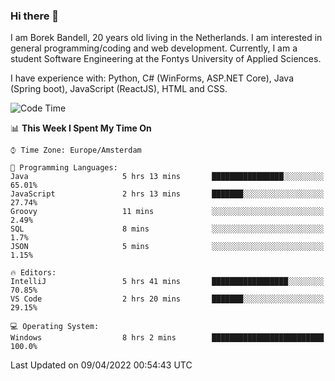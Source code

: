 ### Hi there 👋

I am Borek Bandell, 20 years old living in the Netherlands. I am interested in general programming/coding and web development. Currently, I am a student Software Engineering at the Fontys University of Applied Sciences.

I have experience with: Python, C# (WinForms, ASP.NET Core), Java (Spring boot), JavaScript (ReactJS), HTML and CSS.

<!--START_SECTION:waka-->
![Code Time](http://img.shields.io/badge/Code%20Time-65%20hrs%2044%20mins-blue)

📊 **This Week I Spent My Time On** 

```text
⌚︎ Time Zone: Europe/Amsterdam

💬 Programming Languages: 
Java                     5 hrs 13 mins       ████████████████░░░░░░░░░   65.01% 
JavaScript               2 hrs 13 mins       ███████░░░░░░░░░░░░░░░░░░   27.74% 
Groovy                   11 mins             ░░░░░░░░░░░░░░░░░░░░░░░░░   2.49% 
SQL                      8 mins              ░░░░░░░░░░░░░░░░░░░░░░░░░   1.7% 
JSON                     5 mins              ░░░░░░░░░░░░░░░░░░░░░░░░░   1.15%

🔥 Editors: 
IntelliJ                 5 hrs 41 mins       █████████████████░░░░░░░░   70.85% 
VS Code                  2 hrs 20 mins       ███████░░░░░░░░░░░░░░░░░░   29.15%

💻 Operating System: 
Windows                  8 hrs 2 mins        █████████████████████████   100.0%

```


 Last Updated on 09/04/2022 00:54:43 UTC
<!--END_SECTION:waka-->

<!--**tcBorek2002/tcBorek2002** is a ✨ _special_ ✨ repository because its `README.md` (this file) appears on your GitHub profile.

Here are some ideas to get you started:

- 🔭 I’m currently working on ...
- 🌱 I’m currently learning ...
- 👯 I’m looking to collaborate on ...
- 🤔 I’m looking for help with ...
- 💬 Ask me about ...
- 📫 How to reach me: ...
- 😄 Pronouns: ...
- ⚡ Fun fact: ...
-->
